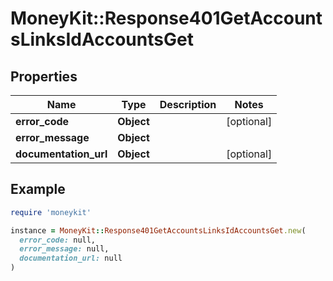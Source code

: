 # MoneyKit::Response401GetAccountsLinksIdAccountsGet

## Properties

| Name | Type | Description | Notes |
| ---- | ---- | ----------- | ----- |
| **error_code** | **Object** |  | [optional] |
| **error_message** | **Object** |  |  |
| **documentation_url** | **Object** |  | [optional] |

## Example

```ruby
require 'moneykit'

instance = MoneyKit::Response401GetAccountsLinksIdAccountsGet.new(
  error_code: null,
  error_message: null,
  documentation_url: null
)
```

